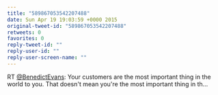 ```yaml
---
title: "589867053542207488"
date: Sun Apr 19 19:03:59 +0000 2015
original-tweet-id: "589867053542207488"
retweets: 0
favorites: 0
reply-tweet-id: ""
reply-user-id: ""
reply-user-screen-name: ""
---
```

RT <a href="https://twitter.com/BenedictEvans">@BenedictEvans</a>: Your customers are the most important thing in the world to you. That doesn't mean you're the most important thing in th…
